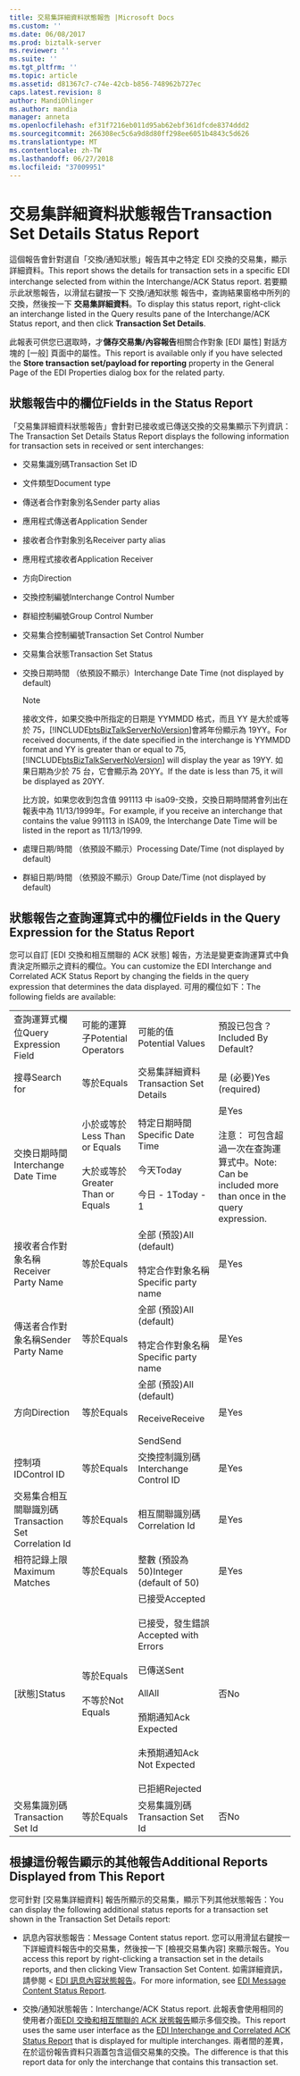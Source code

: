 ```yaml
---
title: 交易集詳細資料狀態報告 |Microsoft Docs
ms.custom: ''
ms.date: 06/08/2017
ms.prod: biztalk-server
ms.reviewer: ''
ms.suite: ''
ms.tgt_pltfrm: ''
ms.topic: article
ms.assetid: d81367c7-c74e-42cb-b856-748962b727ec
caps.latest.revision: 8
author: MandiOhlinger
ms.author: mandia
manager: anneta
ms.openlocfilehash: ef31f7216eb011d95ab62ebf361dfcde8374ddd2
ms.sourcegitcommit: 266308ec5c6a9d8d80ff298ee6051b4843c5d626
ms.translationtype: MT
ms.contentlocale: zh-TW
ms.lasthandoff: 06/27/2018
ms.locfileid: "37009951"
---
```

# <a name="transaction-set-details-status-report"></a><span data-ttu-id="d316f-102">交易集詳細資料狀態報告</span><span class="sxs-lookup"><span data-stu-id="d316f-102">Transaction Set Details Status Report</span></span>
<span data-ttu-id="d316f-103">這個報告會針對選自「交換/通知狀態」報告其中之特定 EDI 交換的交易集，顯示詳細資料。</span><span class="sxs-lookup"><span data-stu-id="d316f-103">This report shows the details for transaction sets in a specific EDI interchange selected from within the Interchange/ACK Status report.</span></span> <span data-ttu-id="d316f-104">若要顯示此狀態報告，以滑鼠右鍵按一下 交換/通知狀態 報告中，查詢結果窗格中所列的交換，然後按一下 **交易集詳細資料**。</span><span class="sxs-lookup"><span data-stu-id="d316f-104">To display this status report, right-click an interchange listed in the Query results pane of the Interchange/ACK Status report, and then click **Transaction Set Details**.</span></span>  
  
 <span data-ttu-id="d316f-105">此報表可供您已選取時，才**儲存交易集/內容報告**相關合作對象 [EDI 屬性] 對話方塊的 [一般] 頁面中的屬性。</span><span class="sxs-lookup"><span data-stu-id="d316f-105">This report is available only if you have selected the **Store transaction set/payload for reporting** property in the General Page of the EDI Properties dialog box for the related party.</span></span>  
  
## <a name="fields-in-the-status-report"></a><span data-ttu-id="d316f-106">狀態報告中的欄位</span><span class="sxs-lookup"><span data-stu-id="d316f-106">Fields in the Status Report</span></span>  
 <span data-ttu-id="d316f-107">「交易集詳細資料狀態報告」會針對已接收或已傳送交換的交易集顯示下列資訊：</span><span class="sxs-lookup"><span data-stu-id="d316f-107">The Transaction Set Details Status Report displays the following information for transaction sets in received or sent interchanges:</span></span>  
  
- <span data-ttu-id="d316f-108">交易集識別碼</span><span class="sxs-lookup"><span data-stu-id="d316f-108">Transaction Set ID</span></span>  
  
- <span data-ttu-id="d316f-109">文件類型</span><span class="sxs-lookup"><span data-stu-id="d316f-109">Document type</span></span>  
  
- <span data-ttu-id="d316f-110">傳送者合作對象別名</span><span class="sxs-lookup"><span data-stu-id="d316f-110">Sender party alias</span></span>  
  
- <span data-ttu-id="d316f-111">應用程式傳送者</span><span class="sxs-lookup"><span data-stu-id="d316f-111">Application Sender</span></span>  
  
- <span data-ttu-id="d316f-112">接收者合作對象別名</span><span class="sxs-lookup"><span data-stu-id="d316f-112">Receiver party alias</span></span>  
  
- <span data-ttu-id="d316f-113">應用程式接收者</span><span class="sxs-lookup"><span data-stu-id="d316f-113">Application Receiver</span></span>  
  
- <span data-ttu-id="d316f-114">方向</span><span class="sxs-lookup"><span data-stu-id="d316f-114">Direction</span></span>  
  
- <span data-ttu-id="d316f-115">交換控制編號</span><span class="sxs-lookup"><span data-stu-id="d316f-115">Interchange Control Number</span></span>  
  
- <span data-ttu-id="d316f-116">群組控制編號</span><span class="sxs-lookup"><span data-stu-id="d316f-116">Group Control Number</span></span>  
  
- <span data-ttu-id="d316f-117">交易集合控制編號</span><span class="sxs-lookup"><span data-stu-id="d316f-117">Transaction Set Control Number</span></span>  
  
- <span data-ttu-id="d316f-118">交易集合狀態</span><span class="sxs-lookup"><span data-stu-id="d316f-118">Transaction Set Status</span></span>  
  
- <span data-ttu-id="d316f-119">交換日期時間 （依預設不顯示）</span><span class="sxs-lookup"><span data-stu-id="d316f-119">Interchange Date Time (not displayed by default)</span></span>  
  
  > [!NOTE]
  >  <span data-ttu-id="d316f-120">接收文件，如果交換中所指定的日期是 YYMMDD 格式，而且 YY 是大於或等於 75，[!INCLUDE[btsBizTalkServerNoVersion](../includes/btsbiztalkservernoversion-md.md)]會將年份顯示為 19YY。</span><span class="sxs-lookup"><span data-stu-id="d316f-120">For received documents, if the date specified in the interchange is YYMMDD format and YY is greater than or equal to 75, [!INCLUDE[btsBizTalkServerNoVersion](../includes/btsbiztalkservernoversion-md.md)] will display the year as 19YY.</span></span> <span data-ttu-id="d316f-121">如果日期為少於 75 台，它會顯示為 20YY。</span><span class="sxs-lookup"><span data-stu-id="d316f-121">If the date is less than 75, it will be displayed as 20YY.</span></span>  
  > 
  >  <span data-ttu-id="d316f-122">比方說，如果您收到包含值 991113 中 isa09-交換，交換日期時間將會列出在報表中為 11/13/1999年。</span><span class="sxs-lookup"><span data-stu-id="d316f-122">For example, if you receive an interchange that contains the value 991113 in ISA09, the Interchange Date Time will be listed in the report as 11/13/1999.</span></span>  
  
- <span data-ttu-id="d316f-123">處理日期/時間 （依預設不顯示）</span><span class="sxs-lookup"><span data-stu-id="d316f-123">Processing Date/Time (not displayed by default)</span></span>  
  
- <span data-ttu-id="d316f-124">群組日期/時間 （依預設不顯示）</span><span class="sxs-lookup"><span data-stu-id="d316f-124">Group Date/Time (not displayed by default)</span></span>  
  
## <a name="fields-in-the-query-expression-for-the-status-report"></a><span data-ttu-id="d316f-125">狀態報告之查詢運算式中的欄位</span><span class="sxs-lookup"><span data-stu-id="d316f-125">Fields in the Query Expression for the Status Report</span></span>  
 <span data-ttu-id="d316f-126">您可以自訂 [EDI 交換和相互關聯的 ACK 狀態] 報告，方法是變更查詢運算式中負責決定所顯示之資料的欄位。</span><span class="sxs-lookup"><span data-stu-id="d316f-126">You can customize the EDI Interchange and Correlated ACK Status Report by changing the fields in the query expression that determines the data displayed.</span></span> <span data-ttu-id="d316f-127">可用的欄位如下：</span><span class="sxs-lookup"><span data-stu-id="d316f-127">The following fields are available:</span></span>  
  
|||||  
|-|-|-|-|  
|<span data-ttu-id="d316f-128">查詢運算式欄位</span><span class="sxs-lookup"><span data-stu-id="d316f-128">Query Expression Field</span></span>|<span data-ttu-id="d316f-129">可能的運算子</span><span class="sxs-lookup"><span data-stu-id="d316f-129">Potential Operators</span></span>|<span data-ttu-id="d316f-130">可能的值</span><span class="sxs-lookup"><span data-stu-id="d316f-130">Potential Values</span></span>|<span data-ttu-id="d316f-131">預設已包含？</span><span class="sxs-lookup"><span data-stu-id="d316f-131">Included By Default?</span></span>|  
|<span data-ttu-id="d316f-132">搜尋</span><span class="sxs-lookup"><span data-stu-id="d316f-132">Search for</span></span>|<span data-ttu-id="d316f-133">等於</span><span class="sxs-lookup"><span data-stu-id="d316f-133">Equals</span></span>|<span data-ttu-id="d316f-134">交易集詳細資料</span><span class="sxs-lookup"><span data-stu-id="d316f-134">Transaction Set Details</span></span>|<span data-ttu-id="d316f-135">是 (必要)</span><span class="sxs-lookup"><span data-stu-id="d316f-135">Yes (required)</span></span>|  
|<span data-ttu-id="d316f-136">交換日期時間</span><span class="sxs-lookup"><span data-stu-id="d316f-136">Interchange Date Time</span></span>|<span data-ttu-id="d316f-137">小於或等於</span><span class="sxs-lookup"><span data-stu-id="d316f-137">Less Than or Equals</span></span><br /><br /> <span data-ttu-id="d316f-138">大於或等於</span><span class="sxs-lookup"><span data-stu-id="d316f-138">Greater Than or Equals</span></span>|<span data-ttu-id="d316f-139">特定日期時間</span><span class="sxs-lookup"><span data-stu-id="d316f-139">Specific Date Time</span></span><br /><br /> <span data-ttu-id="d316f-140">今天</span><span class="sxs-lookup"><span data-stu-id="d316f-140">Today</span></span><br /><br /> <span data-ttu-id="d316f-141">今日 - 1</span><span class="sxs-lookup"><span data-stu-id="d316f-141">Today - 1</span></span>|<span data-ttu-id="d316f-142">是</span><span class="sxs-lookup"><span data-stu-id="d316f-142">Yes</span></span><br /><br /> <span data-ttu-id="d316f-143">注意： 可包含超過一次在查詢運算式中。</span><span class="sxs-lookup"><span data-stu-id="d316f-143">Note: Can be included more than once in the query expression.</span></span>|  
|<span data-ttu-id="d316f-144">接收者合作對象名稱</span><span class="sxs-lookup"><span data-stu-id="d316f-144">Receiver Party Name</span></span>|<span data-ttu-id="d316f-145">等於</span><span class="sxs-lookup"><span data-stu-id="d316f-145">Equals</span></span>|<span data-ttu-id="d316f-146">全部 (預設)</span><span class="sxs-lookup"><span data-stu-id="d316f-146">All (default)</span></span><br /><br /> <span data-ttu-id="d316f-147">特定合作對象名稱</span><span class="sxs-lookup"><span data-stu-id="d316f-147">Specific party name</span></span>|<span data-ttu-id="d316f-148">是</span><span class="sxs-lookup"><span data-stu-id="d316f-148">Yes</span></span>|  
|<span data-ttu-id="d316f-149">傳送者合作對象名稱</span><span class="sxs-lookup"><span data-stu-id="d316f-149">Sender Party Name</span></span>|<span data-ttu-id="d316f-150">等於</span><span class="sxs-lookup"><span data-stu-id="d316f-150">Equals</span></span>|<span data-ttu-id="d316f-151">全部 (預設)</span><span class="sxs-lookup"><span data-stu-id="d316f-151">All (default)</span></span><br /><br /> <span data-ttu-id="d316f-152">特定合作對象名稱</span><span class="sxs-lookup"><span data-stu-id="d316f-152">Specific party name</span></span>|<span data-ttu-id="d316f-153">是</span><span class="sxs-lookup"><span data-stu-id="d316f-153">Yes</span></span>|  
|<span data-ttu-id="d316f-154">方向</span><span class="sxs-lookup"><span data-stu-id="d316f-154">Direction</span></span>|<span data-ttu-id="d316f-155">等於</span><span class="sxs-lookup"><span data-stu-id="d316f-155">Equals</span></span>|<span data-ttu-id="d316f-156">全部 (預設)</span><span class="sxs-lookup"><span data-stu-id="d316f-156">All (default)</span></span><br /><br /> <span data-ttu-id="d316f-157">Receive</span><span class="sxs-lookup"><span data-stu-id="d316f-157">Receive</span></span><br /><br /> <span data-ttu-id="d316f-158">Send</span><span class="sxs-lookup"><span data-stu-id="d316f-158">Send</span></span>|<span data-ttu-id="d316f-159">是</span><span class="sxs-lookup"><span data-stu-id="d316f-159">Yes</span></span>|  
|<span data-ttu-id="d316f-160">控制項 ID</span><span class="sxs-lookup"><span data-stu-id="d316f-160">Control ID</span></span>|<span data-ttu-id="d316f-161">等於</span><span class="sxs-lookup"><span data-stu-id="d316f-161">Equals</span></span>|<span data-ttu-id="d316f-162">交換控制識別碼</span><span class="sxs-lookup"><span data-stu-id="d316f-162">Interchange Control ID</span></span>|<span data-ttu-id="d316f-163">是</span><span class="sxs-lookup"><span data-stu-id="d316f-163">Yes</span></span>|  
|<span data-ttu-id="d316f-164">交易集合相互關聯識別碼</span><span class="sxs-lookup"><span data-stu-id="d316f-164">Transaction Set Correlation Id</span></span>|<span data-ttu-id="d316f-165">等於</span><span class="sxs-lookup"><span data-stu-id="d316f-165">Equals</span></span>|<span data-ttu-id="d316f-166">相互關聯識別碼</span><span class="sxs-lookup"><span data-stu-id="d316f-166">Correlation Id</span></span>|<span data-ttu-id="d316f-167">是</span><span class="sxs-lookup"><span data-stu-id="d316f-167">Yes</span></span>|  
|<span data-ttu-id="d316f-168">相符記錄上限</span><span class="sxs-lookup"><span data-stu-id="d316f-168">Maximum Matches</span></span>|<span data-ttu-id="d316f-169">等於</span><span class="sxs-lookup"><span data-stu-id="d316f-169">Equals</span></span>|<span data-ttu-id="d316f-170">整數 (預設為 50)</span><span class="sxs-lookup"><span data-stu-id="d316f-170">Integer (default of 50)</span></span>|<span data-ttu-id="d316f-171">是</span><span class="sxs-lookup"><span data-stu-id="d316f-171">Yes</span></span>|  
|<span data-ttu-id="d316f-172">[狀態]</span><span class="sxs-lookup"><span data-stu-id="d316f-172">Status</span></span>|<span data-ttu-id="d316f-173">等於</span><span class="sxs-lookup"><span data-stu-id="d316f-173">Equals</span></span><br /><br /> <span data-ttu-id="d316f-174">不等於</span><span class="sxs-lookup"><span data-stu-id="d316f-174">Not Equals</span></span>|<span data-ttu-id="d316f-175">已接受</span><span class="sxs-lookup"><span data-stu-id="d316f-175">Accepted</span></span><br /><br /> <span data-ttu-id="d316f-176">已接受，發生錯誤</span><span class="sxs-lookup"><span data-stu-id="d316f-176">Accepted with Errors</span></span><br /><br /> <span data-ttu-id="d316f-177">已傳送</span><span class="sxs-lookup"><span data-stu-id="d316f-177">Sent</span></span><br /><br /> <span data-ttu-id="d316f-178">All</span><span class="sxs-lookup"><span data-stu-id="d316f-178">All</span></span><br /><br /> <span data-ttu-id="d316f-179">預期通知</span><span class="sxs-lookup"><span data-stu-id="d316f-179">Ack Expected</span></span><br /><br /> <span data-ttu-id="d316f-180">未預期通知</span><span class="sxs-lookup"><span data-stu-id="d316f-180">Ack Not Expected</span></span><br /><br /> <span data-ttu-id="d316f-181">已拒絕</span><span class="sxs-lookup"><span data-stu-id="d316f-181">Rejected</span></span>|<span data-ttu-id="d316f-182">否</span><span class="sxs-lookup"><span data-stu-id="d316f-182">No</span></span>|  
|<span data-ttu-id="d316f-183">交易集識別碼</span><span class="sxs-lookup"><span data-stu-id="d316f-183">Transaction Set Id</span></span>|<span data-ttu-id="d316f-184">等於</span><span class="sxs-lookup"><span data-stu-id="d316f-184">Equals</span></span>|<span data-ttu-id="d316f-185">交易集識別碼</span><span class="sxs-lookup"><span data-stu-id="d316f-185">Transaction Set Id</span></span>|<span data-ttu-id="d316f-186">否</span><span class="sxs-lookup"><span data-stu-id="d316f-186">No</span></span>|  
  
## <a name="additional-reports-displayed-from-this-report"></a><span data-ttu-id="d316f-187">根據這份報告顯示的其他報告</span><span class="sxs-lookup"><span data-stu-id="d316f-187">Additional Reports Displayed from This Report</span></span>  
 <span data-ttu-id="d316f-188">您可針對 [交易集詳細資料] 報告所顯示的交易集，顯示下列其他狀態報告：</span><span class="sxs-lookup"><span data-stu-id="d316f-188">You can display the following additional status reports for a transaction set shown in the Transaction Set Details report:</span></span>  
  
-   <span data-ttu-id="d316f-189">訊息內容狀態報告：</span><span class="sxs-lookup"><span data-stu-id="d316f-189">Message Content status report.</span></span> <span data-ttu-id="d316f-190">您可以用滑鼠右鍵按一下詳細資料報告中的交易集，然後按一下 [檢視交易集內容] 來顯示報告。</span><span class="sxs-lookup"><span data-stu-id="d316f-190">You access this report by right-clicking a transaction set in the details reports, and then clicking View Transaction Set Content.</span></span> <span data-ttu-id="d316f-191">如需詳細資訊，請參閱 < [EDI 訊息內容狀態報告](../core/edi-message-content-status-report.md)。</span><span class="sxs-lookup"><span data-stu-id="d316f-191">For more information, see [EDI Message Content Status Report](../core/edi-message-content-status-report.md).</span></span>  
  
-   <span data-ttu-id="d316f-192">交換/通知狀態報告：</span><span class="sxs-lookup"><span data-stu-id="d316f-192">Interchange/ACK Status report.</span></span> <span data-ttu-id="d316f-193">此報表會使用相同的使用者介面[EDI 交換和相互關聯的 ACK 狀態報告](../core/edi-interchange-and-correlated-ack-status-report.md)顯示多個交換。</span><span class="sxs-lookup"><span data-stu-id="d316f-193">This report uses the same user interface as the [EDI Interchange and Correlated ACK Status Report](../core/edi-interchange-and-correlated-ack-status-report.md) that is displayed for multiple interchanges.</span></span> <span data-ttu-id="d316f-194">兩者間的差異，在於這份報告資料只涵蓋包含這個交易集的交換。</span><span class="sxs-lookup"><span data-stu-id="d316f-194">The difference is that this report data for only the interchange that contains this transaction set.</span></span>  
  
